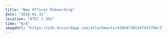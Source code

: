 ```yaml
---
title: "New Officer Onboarding"
date: "2018-01-31"
location: "ATEC 2.302"
time: "N/A"
imageUrl: "https://cdn.discordapp.com/attachments/436647385347915786/512015636419969024/OfficerApps_F191080x1920.jpg"
---
```

